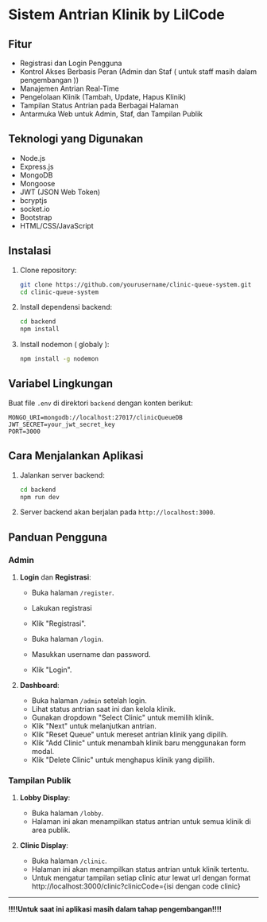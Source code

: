 # Sistem Antrian Klinik by LilCode

## Fitur

- Registrasi dan Login Pengguna
- Kontrol Akses Berbasis Peran (Admin dan Staf ( untuk staff masih dalam pengembangan ))
- Manajemen Antrian Real-Time
- Pengelolaan Klinik (Tambah, Update, Hapus Klinik)
- Tampilan Status Antrian pada Berbagai Halaman
- Antarmuka Web untuk Admin, Staf, dan Tampilan Publik

## Teknologi yang Digunakan

- Node.js
- Express.js
- MongoDB
- Mongoose
- JWT (JSON Web Token)
- bcryptjs
- socket.io
- Bootstrap
- HTML/CSS/JavaScript

## Instalasi

1. Clone repository:

   ```bash
   git clone https://github.com/yourusername/clinic-queue-system.git
   cd clinic-queue-system
   ```

2. Install dependensi backend:

   ```bash
   cd backend
   npm install
   ```

3. Install nodemon ( globaly ):
   ```bash
   npm install -g nodemon
   ```

## Variabel Lingkungan

Buat file `.env` di direktori `backend` dengan konten berikut:

```
MONGO_URI=mongodb://localhost:27017/clinicQueueDB
JWT_SECRET=your_jwt_secret_key
PORT=3000
```

## Cara Menjalankan Aplikasi

1. Jalankan server backend:

   ```bash
   cd backend
   npm run dev
   ```

2. Server backend akan berjalan pada `http://localhost:3000`.

## Panduan Pengguna

### Admin

1. **Login** dan **Registrasi**:

   - Buka halaman `/register`.
   - Lakukan registrasi
   - Klik "Registrasi".

   - Buka halaman `/login`.
   - Masukkan username dan password.
   - Klik "Login".

2. **Dashboard**:
   - Buka halaman `/admin` setelah login.
   - Lihat status antrian saat ini dan kelola klinik.
   - Gunakan dropdown "Select Clinic" untuk memilih klinik.
   - Klik "Next" untuk melanjutkan antrian.
   - Klik "Reset Queue" untuk mereset antrian klinik yang dipilih.
   - Klik "Add Clinic" untuk menambah klinik baru menggunakan form modal.
   - Klik "Delete Clinic" untuk menghapus klinik yang dipilih.

### Tampilan Publik

1. **Lobby Display**:

   - Buka halaman `/lobby`.
   - Halaman ini akan menampilkan status antrian untuk semua klinik di area publik.

2. **Clinic Display**:
   - Buka halaman `/clinic`.
   - Halaman ini akan menampilkan status antrian untuk klinik tertentu.
   - Untuk mengatur tampilan setiap clinic atur lewat url dengan format http://localhost:3000/clinic?clinicCode={isi dengan code clinic}

---

**!!!!Untuk saat ini aplikasi masih dalam tahap pengembangan!!!!**

